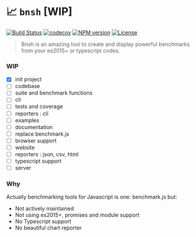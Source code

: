 # 📈 `bnsh` [WIP]

[![Build Status][travis-image]][travis-url]
[![codecov][codecov-image]][codecov-url]
[![NPM version][npm-image]][npm-url]
[![License][license-image]][license-url]

[travis-image]: https://travis-ci.com/mikbry/bnsh.svg?branch=master
[travis-url]: https://travis-ci.com/mikbry/bnsh
[codecov-image]: https://codecov.io/gh/mikbry/bnsh/branch/master/graph/badge.svg?token=K4P0vnM5fh
[codecov-url]: https://codecov.io/gh/mikbry/bnsh
[npm-image]: https://img.shields.io/npm/v/bnsh.svg
[npm-url]: https://npmjs.org/package/bnsh
[license-image]: https://img.shields.io/npm/l/bnsh.svg
[License-url]:./LICENSE

> Bnsh is an amazing tool to create and display powerful benchmarks from your es2015+ or typescript codes.

### WIP
- [x] init project
- [ ] codebase
- [ ] suite and benchmark functions
- [ ] cli
- [ ] tests and coverage
- [ ] reporters : cli
- [ ] examples
- [ ] documentation
- [ ] replace benchmark.js
- [ ] browser support
- [ ] website
- [ ] reporters : json, csv, html
- [ ] typescript support
- [ ] server

### Why
Actually benchmarking tools for Javascript is one: benchmark.js but:
- Not actively maintained
- Not using es2015+, promises and module support
- No Typescript support
- No beautiful chart reporter 